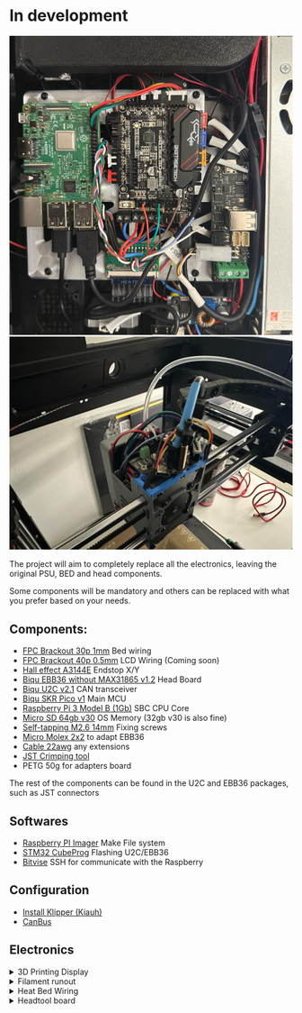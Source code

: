 # In development

![](IMG/main_ph.jpg)
![](IMG/head_pph.jpg)

The project will aim to completely replace all the electronics, leaving the original PSU, BED and head components.
 
 Some components will be mandatory and others can be replaced with what you prefer based on your needs.

## Components:

-  [FPC Brackout 30p 1mm](https://s.click.aliexpress.com/e/_oCeUnud) Bed wiring
-  [FPC Brackout 40p 0.5mm](https://s.click.aliexpress.com/e/_oB8gCY1) LCD Wiring (Coming soon)
-  [Hall effect A3144E](https://s.click.aliexpress.com/e/_oCG6PCH) Endstop X/Y
-  [Biqu EBB36 without MAX31865 v1.2](https://s.click.aliexpress.com/e/_oo8DyPB) Head Board
-  [Biqu U2C v2.1](https://s.click.aliexpress.com/e/_oo8DyPB) CAN transceiver
-  [Biqu SKR Pico v1](https://s.click.aliexpress.com/e/_omrGoLB) Main MCU
-  [Raspberry Pi 3 Model B (1Gb)](https://s.click.aliexpress.com/e/_olvGKEN) SBC CPU Core
-  [Micro SD 64gb v30](https://s.click.aliexpress.com/e/_ooCZ32p) OS Memory (32gb v30 is also fine)
-  [Self-tapping M2.6 14mm](https://s.click.aliexpress.com/e/_oBh7XHr) Fixing screws
-  [Micro Molex 2x2](https://s.click.aliexpress.com/e/_olB1evL) to adapt EBB36
-  [Cable 22awg](https://s.click.aliexpress.com/e/_oD4gPCd) any extensions
-  [JST Crimping tool](https://s.click.aliexpress.com/e/_op3xPZP)
-  PETG 50g for adapters board

The rest of the components can be found in the U2C and EBB36 packages, such as JST connectors

## Softwares
- [Raspberry PI Imager](https://www.raspberrypi.com/software/) Make File system
- [STM32 CubeProg](https://www.st.com/en/development-tools/stm32cubeprog.html) Flashing U2C/EBB36
- [Bitvise](https://bitvise.com/download-area) SSH for communicate with the Raspberry

## Configuration

- [Install Klipper (Kiauh)](https://github.com/dw-0/kiauh)
- [CanBus](https://github.com/EricZimmerman/VoronTools/blob/main/EBB_CAN.md)

## Electronics

<details>
<summary>3D Printing Display</summary>


![](IMG/sbc_adapt.png)
![](IMG/ebb36_adapt.png)

</details>


<details>
<summary>Filament runout</summary>


![](IMG/fil_sens_ph.jpg)

</details>



<details>
<summary>Heat Bed Wiring</summary>


Connection diagram to reuse the original FFC and adapt it to the new MCU with a FPC Breakout 30p (1mm)

![](IMG/breakout_bed.png)
![](IMG/breakout_ph.jpg)

### Pins 23 to 28 are used for Load cell but I have not yet completed the working connection configuration

now I just discovered the original connections between the board (load cell -> FFC -> Main board).
The load cell board uses the HX711 chip for strain gauges and a STC8G MCU for management and communication.
As soon as I have time I need to understand how and what to communicate with it.


| STC8G  | FPC | N32G455 | 
|:---:| :---:  | :---: | 
| 1   | IO-2   | PB3   | 
| 3   | IO-1   | PB4   |  
| 5   | M3-TX  | PC12  | 
| 6   | M3-RX  | PD2   |  


the MCU on the original board (N32G455) is a clone of the STM32F103xE

</details>

<details>
<summary>Headtool board</summary>


For the assembly of the Head board requires a modification to the original Micro molex 2x2 90deg connector of the ebb36 with a straight one. 
otherwise it will hit the back of the printer

![](IMG/head_comp_ph.jpg)
![](IMG/micromolex.jpg)
![](IMG/head_ph.jpg)
![](IMG/endstop_wiring.png)

</details>

